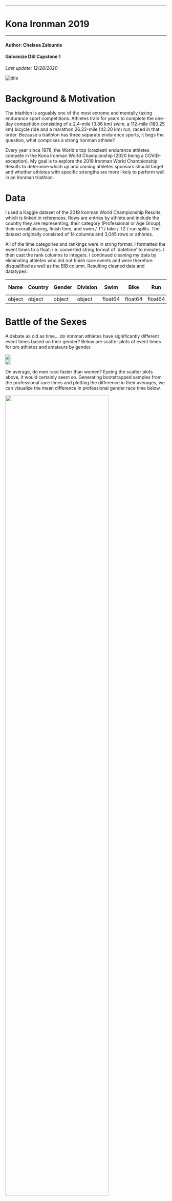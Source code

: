 **********************************************
# Kona Ironman 2019
**********************************************

#### Author: Chelsea Zaloumis
#### Galvanize DSI Capstone 1
*Last update: 12/28/2020*

![title](images/WCFinish-r.jpeg)

# Background & Motivation

The triathlon is arguably one of the most extreme and mentally taxing endurance sport competitions. Athletes train for years to complete the one-day competition consisting of a 2.4-mile (3.86 km) swim, a 112-mile (180.25 km) bicycle ride and a marathon 26.22-mile (42.20 km) run, raced in that order. Because a traithlon has three separate endurance sports, it begs the question, what comprises a strong Ironman athlete?

Every year since 1978, the World's top (craziest) endurance athletes compete in the Kona Ironman World Championship (2020 being a COVID-exception). My goal is to explore the 2019 Ironman World Championship Results to determine which up and coming athletes sponsors should target and whether athletes with specific strengths are more likely to perform well in an Ironman triathlon.

# Data

I used a Kaggle dataset of the 2019 Ironman World Championship Results, which is linked in references. Rows are entries by athlete and include the country they are representing, their category (Professional or Age Group), their overall placing, finish time, and swim / T1 / bike / T2 / run splits. The dataset originally consisted of 14 columns and 3,045 rows or athletes.

All of the time categories and rankings were in string format. I formatted the event times to a float: i.e. converted string format of 'datetime' to minutes. I then cast the rank columns to integers. I continued cleaning my data by eliminating athletes who did not finish race events and were therefore disqualified as well as the BIB column. Resulting cleaned data and datatypes:

| Name | Country | Gender | Division | Swim | Bike | Run | Overall | Division Rank | Gender Rank | Overall Rank | T1 | T2 |
| ---- | ---- | ---- | ---- | ---- | ---- | ---- | ---- | ---- | ---- | ---- | ---- | ---- | 
| object | object | object | object | float64 | float64 | float64 | float64 | int64 | int64 | int64 | float64 | float64 | 


# Battle of the Sexes
A debate as old as time... do ironman athletes have significantly different event times based on their gender? Below are scatter plots of event times for pro athletes and amateurs by gender.

<img src="images/pro-29-Dec-2020.png"/>
<br>

<img src="images/amateur-29-Dec-2020.png"/>

On average, do men race faster than women? Eyeing the scatter plots above, it would certainly seem so. Generating bootstrapped samples from the professional race times and plotting the difference in their averages, we can visualize the mean difference in professional gender race time below.

<img src="images/mpro-fpro-29-Dec-2020.png" width=80% height=80%/>

The histograms do not contain 0 so we can conclude that there is a statistically significant difference in pro triathlon times based on gender. I conducted a two-sample, unpaired t-test on the pros and amateurs. My t-test states a null and alternative hypothesis as follows:

* Null hypothesis: men and women mean racetimes are the same.

* Alternative hypothesis: men and women mean racetimes are different, meaning one gender races faster than the other.

        Pro t-test statistic: -7.76, Pro p-value: 0.0

The significant p-value allows us to reject the null hypothesis in favor of the alternative hypothesis. Therefore we can reason that **pro male triathletes, on average, race faster than pro female triathletes.**

We can run a similar test on the amateur gender groups:

        Amateur t-test statistic: 0.45, Amateur p-value: 0.65

The amateur race times yield a less significant p-value therefore we cannot reject the null hypothesis. **Amateur male and female triathletes have similar racetimes, on average.**

It's important to note that by "amateur" we are referring to anyone who is not in the professional division. This bucket is sensitive to outliers.

The following correlation heatmaps allow us to view correlations between event times and athlete division ranking.

<img src="images/proheatmap.png" alt="raw" width=50% height=50%/><img src="images/amateurheatmap.png" alt="raw" width=50% height=50%/>
<br>

  * T2 and run times have the greatest correlations of all the events with professional division rank.
        * Therefore pro athletes need to practice their transition from bike to running as well as perform their best in running to rank higher. 


  * Swim has the lowest correlation than the other events, therefore swim times do not have as big affect on how an athlete ranks. 
  * Both transitions for amateurs are very important to practice as they hold the same correlation as the run event with rank.


  * The negative correlation in both heatmaps' Gender columns supports evidence from the previous scatter plots and t-tests that female athletes race slower and rank lower than male athletes, on average.

# Up & Coming Athletes

Of the amateurs, who's racing as fast as the pros and therefore which amateur athletes should sponsors focus on? To answer this, I bootstrapped the 90th percentile of professionals in both genders and used a 95% confidence interval to determine the "slow" pros. Similarly, I bootstrapped the 10th percentile amateurs to determine a confidence interval around the "fast" amateurs.


| Event | Gender | 95% CI on 90th Percentile (min) | % Amateurs in 95% CI |
| ---- | ---- | :----: | :----: |
| Swim | Female | [62.75, 75.4] | 48.52% |
| Swim | Male | [52.38, 57.83] | 8.28% |
| Bike | Female | [310.11, 333.25] | 11.69% |
| Bike | Male | [273.95, 283.17] | 1.74% |
| Run | Female | [211.39, 297.6] | 72.43% |
| Run | Male | [193.28, 221.37] | 37.09% |
| Overall | Female | [585.6, 688.37] | 36.47% |
| Overall | Male | [521.32, 548.9] | 2.74% |


I visualized this data with the following plots of bootstrapped top performing (10th percentile) amateurs with the pro's 90th percentiles (with 95% confidence of course).

![amateurswim10thpro90th](images/Swim_comparison.png)

![amateurswim10thpro90th](images/Bike_comparison.png)

![amateurswim10thpro90th](images/Run_comparison.png)

![amateurswim10thpro90th](images/Overall_comparison.png)

The top agegroupers (amateurs) are listed here by gender. After researching, I found many of these athletes were top competitors and pro at one point, or hold agegroup championships already!

<img src="images/sponsorthesewomen.png" alt="raw" width=30% height=30%/><img src="images/sponsorthesemen.png" alt="raw" width=30% height=30%/>
<br>

# What type of athlete performs well in an Ironman Triathlon?

To answer this question, I standardized each event time (swim, bike, run) to compare how many standard deviations each athlete's time is from that category's mean time. Displayed below is each athlete's "consistency factor" to illustrate how consistently well, or poorly, athletes' event times are.

![consistency](images/consistency.png)

Not surprisingly, the more consistently fast their event times, the higher ranking an athlete.

We can look at each division's consistency as well to see what agegroup holds the "all-around" athletes.


![divconsistency](images/divisionconsistency.png)

Eyeing this plot, male pros and males 30-39 perform the most consistently well in their respective divisions, and overall. This supports previous knowledge (not explored in this study) claiming that 30-39 is the prime age for triathletes because of how long it takes to train your body to compete in long endurance races.

Next I looked at how specialized an athlete is in a given event by defining their event specializations as the difference of the event in question from the mean of the other two events. I then plotted the pro's specializations and their rank to give us a better idea on which events the pros focus on to become the best.

![dfexample](images/stand_spec_df_ex.png)

![femprospec](images/femprospecialize.png)

![maleprospec](images/maleprospecialize.png)

Observations:
  * I confirmed the original correlation matrix findings that show swim does not correlate as strongly with ranking and therefore should not be a focus in training.
  * Running and biking are more so correlated with athlete rank.
  * Male pros are incredibly specialized bikers and less so runners.
  * Female pros specialize in running over biking.
  * Specializing in both running and biking lead to a higher rank because of the events' percentages of overall time.

I reaffirmed these observations by plotting specialization by rank for each gender's division:

<img src="images/femagegroupspecialization.png" alt="raw" width=50% height=50%/><img src="images/maleagegroupspecialization.png" alt="raw" width=50% height=50%/>
<br>

To test these observations, I divided my dataframe into three separate dataframes, each with only the highly specialized athletes in the respective three events. I conducted a two-sample, unpaired t-test of each dataframe against dataframes with the respective event's low specialize scores. My t-test states a null and alternative hypothesis as follows:

Null hypothesis: Athletes who specialize in a certain event do not have greater or lesser overall times than the mean of those who do not specialize.

Alternative hypothesis: Athletes who specialize in a certain event have overall competition times that are greater, or smaller than the mean of overall times of athletes who do not specialize.

| Event | P-value | T-test Statistic |
| ---- | ---- | :----: |
| Swim | 9.508630443559785e-14 | 7.5 |
| Bike | 4.492361692476316e-12 | -6.69 |
| Run | 0.0009262274506303615 | -3.32 |

The very small p-values indicate we accept our alternative hypothesis that athletes who specialize in at least one sport have overall race times that are greater or less than the non-specializing athlete's overall mean times. Swim specializing athletes have greater overall times than the non-specializing swim athlete overall race time average. Bike and run specializing athletes finish with an overall time that is faster than the mean overall time of their non-specializing competitors.

# Future Direction

With more time, I'd like to add to my overall data with results from Kona's 16-18 championships and find data on athlete training regiments and physiological tests to explore who was built for triathlon, and if you can train to overcome physiological impediments.

## References
Dataset: https://www.kaggle.com/andyesi/2019-ironman-world-championship-results
